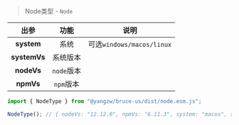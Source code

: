 > Node类型 - `Node`

出参|功能|说明
:-:|:-:|-
**system**|系统|可选`windows/macos/linux`
**systemVs**|系统版本
**nodeVs**|`node`版本
**npmVs**|`npm`版本

```js
import { NodeType } from "@yangzw/bruce-us/dist/node.esm.js";

NodeType(); // { nodeVs: "12.12.0", npmVs: "6.11.3", system: "macos", systemVs: "18.7.0" }
```